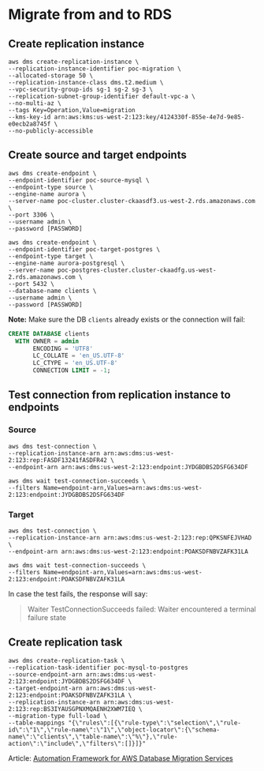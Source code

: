 # Migrate from and to RDS

## Create replication instance

```console
aws dms create-replication-instance \
--replication-instance-identifier poc-migration \
--allocated-storage 50 \
--replication-instance-class dms.t2.medium \
--vpc-security-group-ids sg-1 sg-2 sg-3 \
--replication-subnet-group-identifier default-vpc-a \
--no-multi-az \
--tags Key=Operation,Value=migration
--kms-key-id arn:aws:kms:us-west-2:123:key/4124330f-855e-4e7d-9e85-e0ecb2a8745f \
--no-publicly-accessible
```

## Create source and target endpoints

```console
aws dms create-endpoint \
--endpoint-identifier poc-source-mysql \
--endpoint-type source \
--engine-name aurora \
--server-name poc-cluster.cluster-ckaasdf3.us-west-2.rds.amazonaws.com \
--port 3306 \
--username admin \
--password [PASSWORD]
```

```console
aws dms create-endpoint \
--endpoint-identifier poc-target-postgres \
--endpoint-type target \
--engine-name aurora-postgresql \
--server-name poc-postgres-cluster.cluster-ckaadfg.us-west-2.rds.amazonaws.com \
--port 5432 \
--database-name clients \
--username admin \
--password [PASSWORD]
```

**Note:** Make sure the DB `clients` already exists or the connection will fail:
```sql
CREATE DATABASE clients
  WITH OWNER = admin
       ENCODING = 'UTF8'
       LC_COLLATE = 'en_US.UTF-8'
       LC_CTYPE = 'en_US.UTF-8'
       CONNECTION LIMIT = -1;
```

## Test connection from replication instance to endpoints

### Source
```console
aws dms test-connection \
--replication-instance-arn arn:aws:dms:us-west-2:123:rep:FASDF13241fASDFR42 \
--endpoint-arn arn:aws:dms:us-west-2:123:endpoint:JYDGBDBS2DSFG634DF

aws dms wait test-connection-succeeds \
--filters Name=endpoint-arn,Values=arn:aws:dms:us-west-2:123:endpoint:JYDGBDBS2DSFG634DF
```

### Target
```console
aws dms test-connection \
--replication-instance-arn arn:aws:dms:us-west-2:123:rep:QPKSNFEJVHAD \
--endpoint-arn arn:aws:dms:us-west-2:123:endpoint:POAKSDFNBVZAFK31LA

aws dms wait test-connection-succeeds \
--filters Name=endpoint-arn,Values=arn:aws:dms:us-west-2:123:endpoint:POAKSDFNBVZAFK31LA
```

In case the test fails, the response will say:
> Waiter TestConnectionSucceeds failed: Waiter encountered a terminal failure state


## Create replication task
```console
aws dms create-replication-task \
--replication-task-identifier poc-mysql-to-postgres
--source-endpoint-arn arn:aws:dms:us-west-2:123:endpoint:JYDGBDBS2DSFG634DF \
--target-endpoint-arn arn:aws:dms:us-west-2:123:endpoint:POAKSDFNBVZAFK31LA \
--replication-instance-arn arn:aws:dms:us-west-2:123:rep:BS3IYAUSGPNXMQAENH2XWM7IEQ \
--migration-type full-load \
--table-mappings "{\"rules\":[{\"rule-type\":\"selection\",\"rule-id\":\"1\",\"rule-name\":\"1\",\"object-locator\":{\"schema-name\":\"clients\",\"table-name\":\"%\"},\"rule-action\":\"include\",\"filters\":[]}]}"
```

Article: [Automation Framework for AWS Database Migration Services](https://github.com/awslabs/aws-database-migration-tools/tree/master/Blogs/DMS%20Automation%20Framework)
